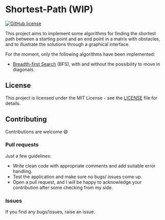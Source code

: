 # Shortest-Path (WIP)
[![GitHub license](https://img.shields.io/github/license/AlexandreLadriere/Shortest-Path.svg)](https://github.com/AlexandreLadriere/Shortest-Path/blob/master/LICENSE)

This project aims to implement some algorithms for finding the shortest path between a starting point and an end point in a matrix with obstacles, and to illustrate the solutions through a graphical interface.

For the moment, only the following algorithms have been implemented:
- [Breadth-first Search] (BFS), with and without the possibility to move in diagonals.


## License
This project is licensed under the MIT License - see the [LICENSE] file for details.

## Contributing
Contributions are welcome :smile:

### Pull requests
Just a few guidelines:
-   Write clean code with appropriate comments and add suitable error handling.
-   Test the application and make sure no bugs/ issues come up.
-   Open a pull request, and I will be happy to acknowledge your contribution after some checking from my side.

### Issues
If you find any bugs/issues, raise an issue.

  [LICENSE]: <LICENSE>
  [Breadth-first Search]: <https://en.wikipedia.org/wiki/Breadth-first_search>
